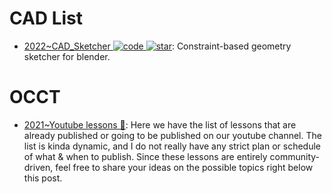 # CAD List

- [2022~CAD_Sketcher ![code](https://ng-tech.icu/assets/code.svg) ![star](https://img.shields.io/github/stars/hlorus/CAD_Sketcher)](https://github.com/hlorus/CAD_Sketcher): Constraint-based geometry sketcher for blender.

# OCCT

- [2021~Youtube lessons 🎥](http://analysissitus.org/forum/index.php?threads/youtube-lessons.3/): Here we have the list of lessons that are already published or going to be published on our youtube channel. The list is kinda dynamic, and I do not really have any strict plan or schedule of what & when to publish. Since these lessons are entirely community-driven, feel free to share your ideas on the possible topics right below this post.
